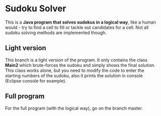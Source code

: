 Sudoku Solver
=============

This is a <b>Java program that solves sudokus in a logical way</b>, like a human would - try to find a cell to fill or tackle out candidates for a cell. Not all sudoku solving methods are implemented though.

## Light version
This branch is a light version of the program. It only contains the class <b>Main2</b> which brute-forces the sudoku and simply shows the final solution. This class works alone, but you need to modify the code to enter the starting numbers of the sudoku, also it prints the solution in console (Eclipse console for example).

## Full program
For the full program (with the logical way), go on the branch master.